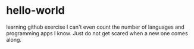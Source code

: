 # hello-world
learning github exercise
I can't even count the number of languages and programming apps I know. Just do not get scared when a new one comes along.
